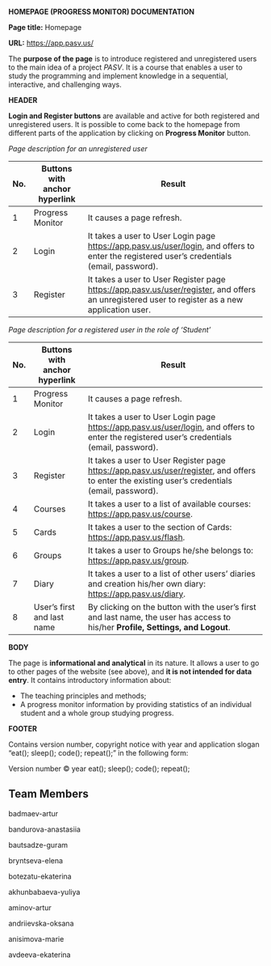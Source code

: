 **HOMEPAGE (PROGRESS MONITOR) DOCUMENTATION**

**Page title:** Homepage

**URL:** https://app.pasv.us/

The **purpose of the page** is to introduce registered and unregistered users 
to the main idea of a project _PASV_. It is a course that enables a user to study the programming and implement knowledge 
in a sequential, interactive, and challenging ways. 

**HEADER** 

**Login and Register buttons** are available and active for both registered and unregistered users.
 It is possible to come back to the homepage from different parts of the application by clicking 
 on **Progress Monitor** button. 

_Page description for an unregistered user_

| No. | Buttons with anchor hyperlink | Result|     
| ------ | ----------- | -------|
| 1 | Progress Monitor |It causes a page refresh.| 
| 2 | Login |It takes a user to User Login page https://app.pasv.us/user/login, and offers to enter the registered user’s credentials (email, password).| 
| 3 | Register  |It takes a user to User Register page https://app.pasv.us/user/register, and offers an unregistered user to register as a new application user.|

_Page description for a registered user in the role of ‘Student’_

| No. | Buttons with anchor hyperlink| Result|     
| ------ | ----------- | -------|
| 1 | Progress Monitor |It causes a page refresh.| 
| 2 | Login |It takes a user to User Login page https://app.pasv.us/user/login, and offers to enter the registered user’s credentials (email, password).| 
| 3 | Register |It takes a user to User Register page https://app.pasv.us/user/register, and offers to enter the existing user’s credentials (email, password).|
| 4 | Courses |It takes a user to a list of available courses: https://app.pasv.us/course.|
| 5 | Cards |It takes a user to the section of Cards: https://app.pasv.us/flash.| 
| 6 | Groups  |It takes a user to Groups he/she belongs to: https://app.pasv.us/group.|
| 7 | Diary |It takes a user to a list of other users’ diaries and creation his/her own diary: https://app.pasv.us/diary.|
| 8 | User’s first and last name |By clicking on the button with the user’s first and last name, the user has access to his/her **Profile, Settings, and Logout**.|

**BODY** 

The page is **informational and analytical** in its nature. It allows a user to go to other pages of the website (see above), and **it is not intended for data entry**. It contains introductory information about: 
* The teaching principles and methods;
* A progress monitor information by providing statistics of an individual student and a whole group studying progress.  

**FOOTER** 

Contains version number, copyright notice with year and application slogan “eat(); sleep(); code(); repeat();” in the following form:

Version number
© year eat(); sleep(); code(); repeat();

## Team Members 
badmaev-artur
	
bandurova-anastasiia	

bautsadze-guram	

bryntseva-elena	

botezatu-ekaterina	

akhunbabaeva-yuliya	

aminov-artur	

andriievska-oksana	

anisimova-marie	

avdeeva-ekaterina
